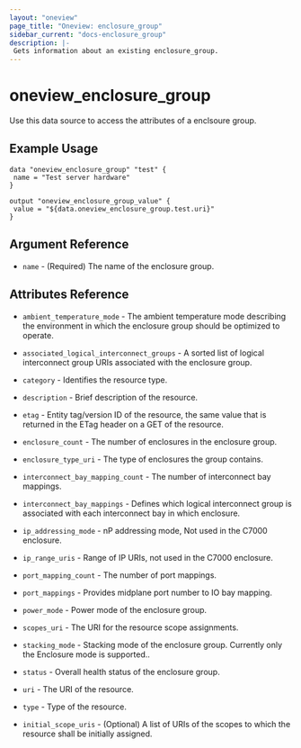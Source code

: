 ```yaml
---
layout: "oneview"
page_title: "Oneview: enclosure_group"
sidebar_current: "docs-enclosure_group"
description: |-
 Gets information about an existing enclosure_group.
---
```


# oneview\_enclosure\_group

Use this data source to access the attributes of a enclsoure group.

## Example Usage

```hcl
data "oneview_enclosure_group" "test" {
 name = "Test server hardware"
}

output "oneview_enclosure_group_value" {
 value = "${data.oneview_enclosure_group.test.uri}"
}
```

## Argument Reference

* `name` - (Required) The name of the enclosure group.

## Attributes Reference

* `ambient_temperature_mode` - The ambient temperature mode describing the environment in which the enclosure group should be optimized to operate.

* `associated_logical_interconnect_groups` - A sorted list of logical interconnect group URIs associated with the enclosure group.

* `category` - Identifies the resource type.

* `description` - Brief description of the resource.

* `etag` - Entity tag/version ID of the resource, the same value that is returned in the ETag header on a GET of the resource.

* `enclosure_count` - The number of enclosures in the enclosure group.

* `enclosure_type_uri` - The type of enclosures the group contains.

* `interconnect_bay_mapping_count` - The number of interconnect bay mappings.

* `interconnect_bay_mappings` - Defines which logical interconnect group is associated with each interconnect bay in which enclosure.

* `ip_addressing_mode` - nP addressing mode, Not used in the C7000 enclosure.

* `ip_range_uris` - Range of IP URIs, not used in the C7000 enclosure.

* `port_mapping_count` - The number of port mappings.

* `port_mappings` - Provides midplane port number to IO bay mapping.

* `power_mode` - Power mode of the enclosure group.

* `scopes_uri` - The URI for the resource scope assignments.

* `stacking_mode` -  Stacking mode of the enclosure group. Currently only the Enclosure mode is supported..

* `status` - Overall health status of the enclosure group.

* `uri` - The URI of the resource.

* `type` - Type of the resource.

* `initial_scope_uris` - (Optional) A list of URIs of the scopes to which the resource shall be initially assigned.
